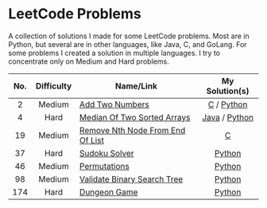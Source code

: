 # LeetCode Problems

A collection of solutions I made for some LeetCode problems.  Most are in Python, but several are in other languages, like Java, C, and GoLang.  For some problems I created a solution in multiple languages.  I try to concentrate only on Medium and Hard problems.

| No. | Difficulty | Name/Link | My Solution(s) |
|:---:|:----------:| --------- | :-------------:|
|  2  |   Medium   | [Add Two Numbers](https://leetcode.com/problems/add-two-numbers/) | [C](https://github.com/stpride/challenges/blob/main/leetcode/002/c/solution.c) / [Python](https://github.com/stpride/challenges/blob/main/leetcode/002/python/solution.py) |
|  4  |    Hard    | [Median Of Two Sorted Arrays](https://leetcode.com/problems/median-of-two-sorted-arrays/) | [Java](https://github.com/stpride/challenges/blob/main/leetcode/004/java/Solution.java) / [Python](https://github.com/stpride/challenges/blob/main/leetcode/004/python/solution.py) |
| 19  |   Medium   | [Remove Nth Node From End Of List](https://leetcode.com/problems/remove-nth-node-from-end-of-list/) | [C](https://github.com/stpride/challenges/blob/main/leetcode/019/c/solution.c) |
| 37  |    Hard    | [Sudoku Solver](https://leetcode.com/problems/sudoku-solver/) | [Python](https://github.com/stpride/challenges/blob/main/leetcode/037/python/solution.py) |
| 46  |   Medium   | [Permutations](https://leetcode.com/problems/permutations/) | [Python](https://github.com/stpride/challenges/blob/main/leetcode/046/python/solution.py) |
| 98  |   Medium   | [Validate Binary Search Tree](https://leetcode.com/problems/validate-binary-search-tree/) | [Python](https://github.com/stpride/challenges/blob/main/leetcode/098/python/solution.py) |
| 174 |    Hard    | [Dungeon Game](https://leetcode.com/problems/dungeon-game/) | [Python](https://github.com/stpride/challenges/blob/main/leetcode/174/python/solution.py) |

